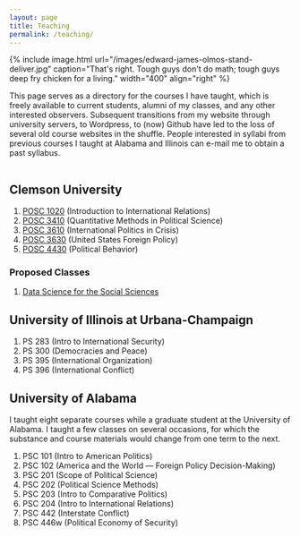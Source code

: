 ```yaml
---
layout: page
title: Teaching
permalink: /teaching/
---
```


{% include image.html url="/images/edward-james-olmos-stand-deliver.jpg" caption="That's right. Tough guys don't do math; tough guys deep fry chicken for a living." width="400" align="right" %}

This page serves as a directory for the courses I have taught, which is freely available to current students, alumni of my classes, and any other interested observers. Subsequent transitions from my website through university servers, to Wordpress, to (now) Github have led to the loss of several old course websites in the shuffle. People interested in syllabi from previous courses I taught at Alabama and Illinois can e-mail me to obtain a past syllabus.

<hr style="clear:both;visibility: hidden;" />  


## Clemson University

1. [POSC 1020](/teaching/posc-1020-introduction-to-international-relations/) (Introduction to International Relations)
2. [POSC 3410](/teaching/posc-3410-quantitative-methods-in-political-science/) (Quantitative Methods in Political Science)
3. [POSC 3610](/teaching/posc-3610-international-politics-in-crisis/) (International Politics in Crisis)
4. [POSC 3630](/teaching/posc-3630-united-states-foreign-policy/) (United States Foreign Policy)
5. [POSC 4430](/teaching/posc-4430-political-behavior/) (Political Behavior)

### Proposed Classes

1. [Data Science for the Social Sciences](/teaching/data-science-social-sciences/)

## University of Illinois at Urbana-Champaign

  1. PS 283 (Intro to International Security)
  2. PS 300 (Democracies and Peace)
  3. PS 395 (International Organization)
  4. PS 396 (International Conflict)

## University of Alabama

I taught eight separate courses while a graduate student at the University of Alabama. I taught a few classes on several occasions, for which the substance and course materials would change from one term to the next.

1. PSC 101 (Intro to American Politics)
2. PSC 102 (America and the World — Foreign Policy Decision-Making)
3. PSC 201 (Scope of Political Science)
4. PSC 202 (Political Science Methods)
5. PSC 203 (Intro to Comparative Politics)
6. PSC 204 (Intro to International Relations)
7. PSC 442 (Interstate Conflict)
8. PSC 446w (Political Economy of Security)
